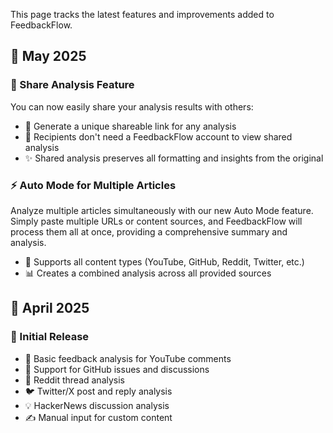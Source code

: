 This page tracks the latest features and improvements added to FeedbackFlow.

## 📅 May 2025

### 🔗 Share Analysis Feature

You can now easily share your analysis results with others:

- 🎯 Generate a unique shareable link for any analysis
- 👥 Recipients don't need a FeedbackFlow account to view shared analysis
- ✨ Shared analysis preserves all formatting and insights from the original

### ⚡ Auto Mode for Multiple Articles

Analyze multiple articles simultaneously with our new Auto Mode feature. Simply paste multiple URLs or content sources, and FeedbackFlow will process them all at once, providing a comprehensive summary and analysis.

- 🔄 Supports all content types (YouTube, GitHub, Reddit, Twitter, etc.)
- 📊 Creates a combined analysis across all provided sources

## 📅 April 2025

### 🎉 Initial Release

- 💬 Basic feedback analysis for YouTube comments
- 🐙 Support for GitHub issues and discussions
- 🔵 Reddit thread analysis
- 🐦 Twitter/X post and reply analysis
- 💡 HackerNews discussion analysis
- ✍️ Manual input for custom content